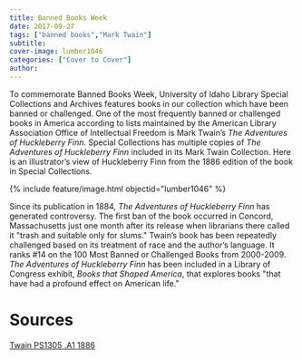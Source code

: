 ```yaml
---
title: Banned Books Week
date: 2017-09-27
tags: ["banned books","Mark Twain"]
subtitle: 
cover-image: lumber1046
categories: ["Cover to Cover"]
author: 
---
```


To commemorate Banned Books Week, University of Idaho
Library Special Collections and Archives features books in our collection which
have been banned or challenged. One of the most frequently banned or challenged
books in America according to lists maintained by the American Library
Association Office of Intellectual Freedom is Mark Twain’s *The Adventures of Huckleberry Finn.* Special Collections has multiple copies of *The Adventures of Huckleberry Finn* included in its Mark Twain Collection. Here is an illustrator’s view
of Huckleberry Finn from the 1886 edition of the book in Special Collections. 

{% include feature/image.html objectid="lumber1046" %}

Since its publication in 1884, *The Adventures of Huckleberry Finn* has generated controversy. The
first ban of the book occurred in Concord, Massachusetts just one month after
its release when librarians there called it "trash and suitable only for
slums." Twain’s book has been repeatedly challenged based on its treatment of
race and the author’s language. It ranks #14 on the 100 Most Banned or Challenged
Books from 2000-2009. *The Adventures of Huckleberry Finn* has been included in a Library of Congress exhibit, *Books that Shaped America*, that explores books "that have had a profound effect on
American life."

# Sources

[Twain PS1305 .A1 1886](https://alliance-primo.hosted.exlibrisgroup.com/permalink/f/m1uotc/CP71229722460001451)